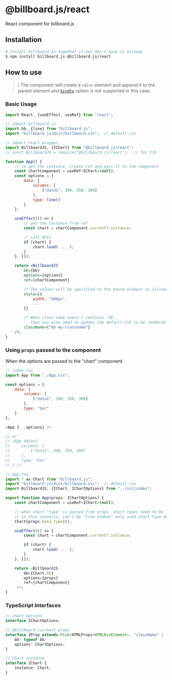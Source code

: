 # @billboard.js/react

React component for billboard.js

## Installation

```bash
# Install billboard.js together if you don't have it already
$ npm install billboard.js @billboard.js/react
```

## How to use

> ℹ️ The component will create a `<div>` element and append it to the parent element and [`bindto`](https://naver.github.io/billboard.js/release/latest/doc/Options.html#.bindto) option is not supported in this case.

### Basic Usage

```jsx
import React, {useEffect, useRef} from "react";

// import billboard.js
import bb, {line} from "billboard.js";
import "billboard.js/dist/billboard.css";  // default css

// import react wrapper
import BillboardJS, {IChart} from "@billboard.js/react";
// const BillboardJS = require("@billboard.js/react");  // for CJS

function App() {
    // to get the instance, create ref and pass it to the component
    const chartComponent = useRef<IChart>(null);
    const options = {
        data: {
            columns: [
                ["data1", 300, 350, 300]
            ],
            type: line()
        }
    };

    useEffect(() => {
        // get the instance from ref
		const chart = chartComponent.current?.instance;

        // call APIs
        if (chart) {
            chart.load( ... );
        }
    }, []);

    return <BillboardJS 
        bb={bb}
        options={options}
        ref={chartComponent}

        /* The values will be specified to the bound element as inlined styles */
        style={{
            width: "500px",
            ...
        }}

        /* When class name doesn't contains `bb`,
           then you also need to update the default CSS to be rendered correctly. */
        className={"bb my-classname"}
    />;
}
```

### Using `props` passed to the component

When the options are passed to the "chart" component.

```js
// index.tsx
import App from "./App.tsx";

const options = {
    data: {
        columns: [
            ["data1", 300, 350, 300]
        ],
        type: "bar"
    }
};

<App {...options} />

// or
// <App data={
//     columns: [
//         ["data1", 300, 350, 300]
//     ],
//     type: "bar"
// } />

// App.tsx
import * as Chart from "billboard.js";
import "billboard.js/dist/billboard.css";  // default css
import BillboardJS, {IChart, IChartOptions} from "../src/index";

export function App(props: IChartOptions) {
    const chartComponent = useRef<IChart>(null);

    // when chart "type" is passed from props, chart types need to be initialized separately.
    // in this scenario, can't be "tree-shaken" only used chart type modules.
    Chart[props.data.type]();

    useEffect(() => {
        const chart = chartComponent.current?.instance;

        if (chart) {
            chart.load( ... );
        }
    }, []);

    return <BillboardJS 
        bb={Chart.bb} 
        options={props} 
        ref={chartComponent}
     />;
}
```

### TypeScript Interfaces

```ts
// chart options
interface IChartOptions;

// @billboard.js/react props
interface IProp extends Pick<HTMLProps<HTMLDivElement>, "className" | "style"> {
	bb: typeof bb;
	options: ChartOptions;
}

// Chart instance
interface IChart {
	instance: Chart;
}
```

